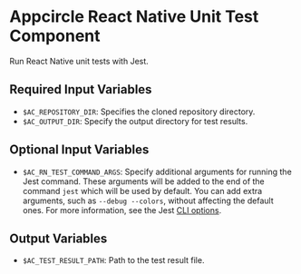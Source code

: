 # Appcircle React Native Unit Test Component

Run React Native unit tests with Jest.

## Required Input Variables

- `$AC_REPOSITORY_DIR`: Specifies the cloned repository directory.
- `$AC_OUTPUT_DIR`: Specify the output directory for test results.

## Optional Input Variables

- `$AC_RN_TEST_COMMAND_ARGS`: Specify additional arguments for running the Jest command. These arguments will be added to the end of the command `jest` which will be used by default. You can add extra arguments, such as `--debug --colors`, without affecting the default ones. For more information, see the Jest [CLI options](https://jestjs.io/docs/cli#options).

## Output Variables

- `$AC_TEST_RESULT_PATH`: Path to the test result file.
